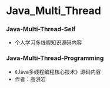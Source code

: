 # Java_Multi_Thread

### Java-Multi-Thread-Self 
- 个人学习多线程知识源码内容


### Java-Multi-Thread-Programming
- 《Java多线程编程核心技术》源码内容
- 作者：高洪岩